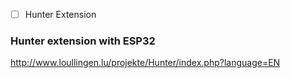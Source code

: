 - [ ] Hunter Extension


### Hunter extension with ESP32
http://www.loullingen.lu/projekte/Hunter/index.php?language=EN

